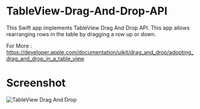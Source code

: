 # TableView-Drag-And-Drop-API
This Swift app implements TableView Drag And Drop API. This app allows rearranging rows in the table by dragging a row up or down. 

For More : https://developer.apple.com/documentation/uikit/drag_and_drop/adopting_drag_and_drop_in_a_table_view

# Screenshot

![TableView Drag And Drop](https://github.com/rai-di/TableView-Drag-And-Drop-API/blob/master/Screenshot.gif)
